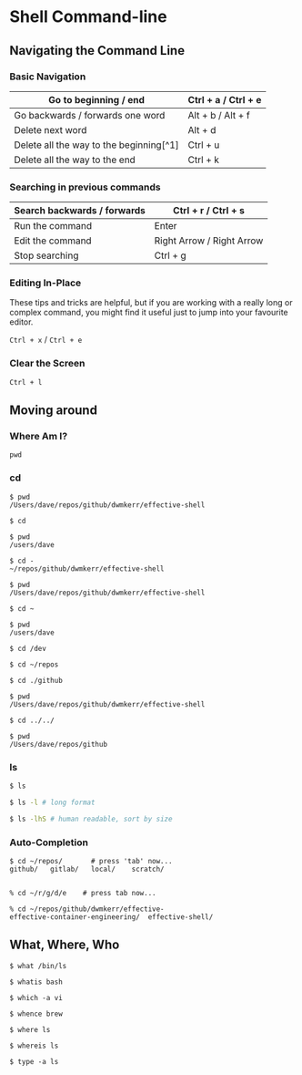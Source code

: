 # Shell Command-line

## Navigating the Command Line

### Basic Navigation

| Go to beginning / end                   | Ctrl + a / Ctrl + e |
| --------------------------------------- | ------------------- |
| Go backwards / forwards one word        | Alt + b / Alt + f   |
| Delete next word                        | Alt + d             |
| Delete all the way to the beginning[^1] | Ctrl + u            |
| Delete all the way to the end           | Ctrl + k            |

### Searching in previous commands

| Search backwards / forwards | Ctrl + r / Ctrl + s       |
| --------------------------- | ------------------------- |
| Run the command             | Enter                     |
| Edit the command            | Right Arrow / Right Arrow |
| Stop searching              | Ctrl + g                  |

### Editing In-Place

These tips and tricks are helpful, but if you are working with a really long or complex command, you might find it useful just to jump into your favourite editor.

`Ctrl + x` / `Ctrl + e`

### Clear the Screen

`Ctrl + l`

## Moving around

### Where Am I?

```
pwd
```

### cd

```
$ pwd
/Users/dave/repos/github/dwmkerr/effective-shell

$ cd

$ pwd
/users/dave

$ cd -
~/repos/github/dwmkerr/effective-shell

$ pwd
/Users/dave/repos/github/dwmkerr/effective-shell

$ cd ~

$ pwd
/users/dave

$ cd /dev

$ cd ~/repos

$ cd ./github

$ pwd
/Users/dave/repos/github/dwmkerr/effective-shell

$ cd ../../

$ pwd
/Users/dave/repos/github
```

### ls

```sh
$ ls

$ ls -l # long format

$ ls -lhS # human readable, sort by size
```

### Auto-Completion

```
$ cd ~/repos/       # press 'tab' now...
github/   gitlab/   local/    scratch/


% cd ~/r/g/d/e    # press tab now...

% cd ~/repos/github/dwmkerr/effective-
effective-container-engineering/  effective-shell/
```

## What, Where, Who

```
$ what /bin/ls

$ whatis bash

$ which -a vi

$ whence brew

$ where ls

$ whereis ls

$ type -a ls
```
